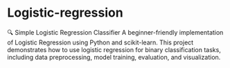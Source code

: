 # Logistic-regression
🔍 Simple Logistic Regression Classifier A beginner-friendly implementation of Logistic Regression using Python and scikit-learn. This project demonstrates how to use logistic regression for binary classification tasks, including data preprocessing, model training, evaluation, and visualization.
